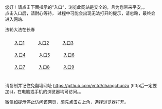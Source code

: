 您好！请点击下面指示的“入口”，浏览此网站是安全的，且为您带来平安。。 <br/>
点击入口后，请耐心等待， 过程中可能会出现无法打开的提示，请忽略，最终会进入网站. </br>

法轮大法在长春<br/>
<div style="padding:10px"><a style="margin:20px" target="_blank" href="https://d240h68y90mjx4.cloudfront.net/2Qpsp?untfeip" id="ccLink1" rel="nofollow">入口1</a> <a target="_blank" style="margin:20px" href="https://d2d989f3wy4q1w.cloudfront.net/2Qpsp?eqgpvq" id="ccLink2" rel="nofollow">入口2</a> <a style="margin:20px" target="_blank" href="https://d1ebcwihzd9jog.cloudfront.net/2Qpsp?hagmjkmg" id="ccLink3" rel="nofollow">入口3</a></div>

<div style="padding:10px" ><a style="margin:20px" target="_blank" href="https://d240h68y90mjx4.cloudfront.net/2Qpsp?untfeip" id="ccLink4" rel="nofollow">入口4</a> <a style="margin:20px" href="https://d2d989f3wy4q1w.cloudfront.net/2Qpsp?eqgpvq" target="_blank" id="ccLink5" rel="nofollow">入口5</a> <a style="margin:20px" href="https://d1ebcwihzd9jog.cloudfront.net/2Qpsp?hagmjkmg" target="_blank" id="ccLink6" rel="nofollow">入口6</a></div>

<div style="padding:10px"><a style="margin:20px" target="_blank" href="https://d240h68y90mjx4.cloudfront.net/2Qpsp?untfeip" id="ccLink7" rel="nofollow">入口7</a> <a style="margin:20px" href="https://d2d989f3wy4q1w.cloudfront.net/2Qpsp?eqgpvq" target="_blank" id="ccLink8" rel="nofollow">入口8</a> <a style="margin:20px" target="_blank" href="https://d1ebcwihzd9jog.cloudfront.net/2Qpsp?hagmjkmg" id="ccLink9" rel="nofollow">入口9</a></div>

<br/>



请复制并记住免翻墙网址 https://github.com/yntd/changchunzx (http后一定要加s)，在电脑或手机的浏览器均可访问。。<br/>

微信如提示停止访问该网页，须先点击右上角，选择浏览器打开。
